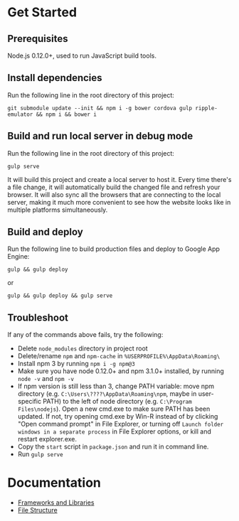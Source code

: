 # Get Started
## Prerequisites

Node.js 0.12.0+, used to run JavaScript build tools.

## Install dependencies

Run the following line in the root directory of this project:

`git submodule update --init && npm i -g bower cordova gulp ripple-emulator && npm i && bower i`

## Build and run local server in debug mode

Run the following line in the root directory of this project:

`gulp serve`

It will build this project and create a local server to host it.
Every time there's a file change, it will automatically build the changed file and refresh your browser.
It will also sync all the browsers that are connecting to the local server,
making it much more convenient to see how the website looks like in multiple platforms simultaneously.

## Build and deploy

Run the following line to build production files and deploy to Google App Engine:

`gulp && gulp deploy`

or

`gulp && gulp deploy && gulp serve`

## Troubleshoot

If any of the commands above fails, try the following:

* Delete `node_modules` directory in project root
* Delete/rename `npm` and `npm-cache` in `%USERPROFILE%\AppData\Roaming\`
* Install npm 3 by running `npm i -g npm@3`
* Make sure you have node 0.12.0+ and npm 3.1.0+ installed, by running `node -v` and `npm -v`
* If npm version is still less than 3, change PATH variable:
move npm directory (e.g. `C:\Users\????\AppData\Roaming\npm`, maybe in user-specific PATH)
to the left of node directory (e.g. `C:\Program Files\nodejs`).
Open a new cmd.exe to make sure PATH has been updated.
If not, try opening cmd.exe by Win-R instead of by clicking "Open command prompt" in File Explorer,
or turning off `Launch folder windows in a separate process` in File Explorer options,
or kill and restart explorer.exe.
* Copy the `start` script in `package.json` and run it in command line.
* Run `gulp serve`

# Documentation

* [Frameworks and Libraries](https://github.com/skooter500/tunepal-web/wiki/Frameworks-and-Libraries)
* [File Structure](https://github.com/skooter500/tunepal-web/wiki/File-Structure)
